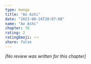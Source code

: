 ```yaml
---
type: manga
title: "Ao Ashi"
date: "2023-08-24T20:07:08"
name: "Ao Ashi"
chapter: 76
rating: 2
ratingEmoji: ⭐️⭐️
share: false
---
```


*[No review was written for this chapter]*
